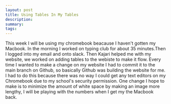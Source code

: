 ```yaml
---
layout: post
title: Using Tables In My Tables
description: 
summary: 
tags:
---
```

This week I will be using my chromebook beacause I haven't gotten my Macbook. In the morning I worked on typing club for about 35 minutes.Then I logged into my email and onto slack. Then Kajari helped me with my website, we worked on adding tables to the webiste to make it flow. Every time I wanted to make a change on my website I had to commit it to the main branch on Github, so basically Github was building the website for me. I had to do this because there was no way I could get any text editors on my Chromebook due to my school's security permission. One change I hope to make is to minimize the amount of white space by making an image more lengthy, I will be playing with the numbers when I get my the Macbook back.
